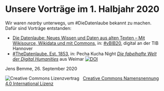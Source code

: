 <h1 id="Vorträge">Unsere Vorträge im 1. Halbjahr 2020</h1>
<p>Wir waren <i>nearby</i> unterwegs, um #DieDatenlaube bekannt zu machen. Dafür sind Vorträge entstanden:</p>
<ul>
<li><a href="https://doi.org/10.5446/36438">Die Datenlaube: Neues Wissen und Daten aus alten Texten – Mit Wikisource, Wikidata und mit Commons</a>, in: <a href="https://events.tib.eu/vbib20/">#vBIB20</a>, digital an der TIB Hannover</li>
<li><a href="https://zenodo.org/record/3908534">#TheDatenlaube. Est. 1853</a>, in: Pecha Kucha Night <i><a href="https://www.uni-weimar.de/projekte/schriftstellerinnen/pechakucha/">Die fabelhafte Welt der Digital Humanities</a></i> aus Weimar <a href="https://doi.org/10.5281/zenodo.3908534"><img src="https://zenodo.org/badge/DOI/10.5281/zenodo.3908534.svg" alt="DOI"></a></li>
</ul>

<p>Jens Bemme, 26. September 2020</p>
<img alt="Creative Commons Lizenzvertrag" style="border-width:0" src="https://i.creativecommons.org/l/by/4.0/80x15.png" />&nbsp;&nbsp;&nbsp;<a rel="license" href="http://creativecommons.org/licenses/by/4.0/">Creative Commons Namensnennung 4.0 International Lizenz</a> <a rel="license" href="http://creativecommons.org/licenses/by/4.0/">
  <script src="https://hypothes.is/embed.js" async></script>
